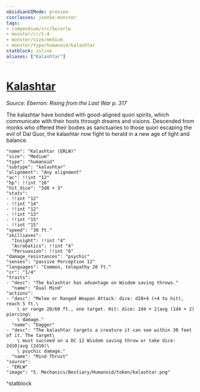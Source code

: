 ```yaml
---
obsidianUIMode: preview
cssclasses: json5e-monster
tags:
- compendium/src/5e/erlw
- monster/cr/1-4
- monster/size/medium
- monster/type/humanoid/kalashtar
statblock: inline
aliases: ["Kalashtar"]
---
```

# [Kalashtar](compendium\bestiary\humanoid/kalashtar-erlw.md)
*Source: Eberron: Rising from the Last War p. 317*  

The kalashtar have bonded with good-aligned quori spirits, which communicate with their hosts through dreams and visions. Descended from monks who offered their bodies as sanctuaries to those quori escaping the evil of Dal Quor, the kalashtar now fight to herald in a new age of light and balance.

```statblock
"name": "Kalashtar (ERLW)"
"size": "Medium"
"type": "humanoid"
"subtype": "kalashtar"
"alignment": "Any alignment"
"ac": !!int "12"
"hp": !!int "16"
"hit_dice": "3d8 + 3"
"stats":
- !!int "12"
- !!int "14"
- !!int "12"
- !!int "13"
- !!int "15"
- !!int "15"
"speed": "30 ft."
"skillsaves":
  "Insight": !!int "4"
  "Acrobatics": !!int "4"
  "Persuasion": !!int "6"
"damage_resistances": "psychic"
"senses": "passive Perception 12"
"languages": "Common, telepathy 20 ft."
"cr": "1/4"
"traits":
- "desc": "The kalashtar has advantage on Wisdom saving throws."
  "name": "Dual Mind"
"actions":
- "desc": "Melee or Ranged Weapon Attack: dice: d20+4 (+4 to hit), reach 5 ft.\
    \ or range 20/60 ft., one target. Hit: dice: 1d4 + 2|avg (1d4 + 2) piercing\
    \ damage."
  "name": "Dagger"
- "desc": "The kalashtar targets a creature it can see within 30 feet of it. The target\
    \ must succeed on a DC 12 Wisdom saving throw or take dice: 2d10|avg (2d10)\
    \ psychic damage."
  "name": "Mind Thrust"
"source":
- "ERLW"
"image": "5. Mechanics/Bestiary/Humanoid/token/kalashtar.png"
```
^statblock